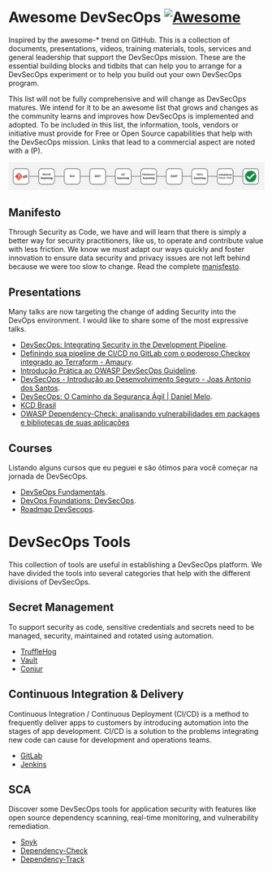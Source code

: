 # Awesome DevSecOps   [![Awesome](https://cdn.rawgit.com/sindresorhus/awesome/d7305f38d29fed78fa85652e3a63e154dd8e8829/media/badge.svg)](https://github.com/sindresorhus/awesome)

Inspired by the awesome-* trend on GitHub. This is a collection of documents, presentations, videos, training materials, tools, services and general leadership that support the DevSecOps mission. These are the essential building blocks and tidbits that can help you to arrange for a DevSecOps experiment or to help you build out your own DevSecOps program.

This list will not be fully comprehensive and will change as DevSecOps matures. We intend for it to be an awesome list that grows and changes as the community learns and improves how DevSecOps is implemented and adopted. To be included in this list, the information, tools, vendors or initiative must provide for Free or Open Source capabilities that help with the DevSecOps mission. Links that lead to a commercial aspect are noted with a (P).

![image.png](https://github.com/amaurybsouza/automate-devsecops/blob/main/images/image.png)

## Manifesto
Through Security as Code, we have and will learn that there is simply a better way for security practitioners, like us, to operate and contribute value with less friction. We know we must adapt our ways quickly and foster innovation to ensure data security and privacy issues are not left behind because we were too slow to change. Read the complete [manisfesto](https://www.devsecops.org/).

## Presentations
Many talks are now targeting the change of adding Security into the DevOps environment. I would like to share some of the most expressive talks.

- [DevSecOps: Integrating Security in the Development Pipeline](https://www.youtube.com/watch?v=Rtk5zDiPzpA).
- [Definindo sua pipeline de CI/CD no GitLab com o poderoso Checkov integrado ao Terraform - Amaury](https://www.youtube.com/watch?v=9QVWHMEdR4U&t=14s).
- [Introdução Prática ao OWASP DevSecOps Guideline](https://www.youtube.com/watch?v=fLdNYmI7oAc).
- [DevSecOps - Introdução ao Desenvolvimento Seguro - Joas Antonio dos Santos](https://www.youtube.com/watch?v=GXpDn4AwveM).
- [DevSecOps: O Caminho da Segurança Ágil | Daniel Melo](https://www.youtube.com/watch?v=mod7ip-rkHY).
- [KCD Brasil](https://www.youtube.com/@KCD_Brazil)
- [OWASP Dependency-Check: analisando vulnerabilidades em packages e bibliotecas de suas aplicações](https://www.youtube.com/watch?v=zna1gDpKOCo)

## Courses
Listando alguns cursos que eu peguei e são ótimos para você começar na jornada de DevSecOps.
- [DevSeOps Fundamentals](https://www.udemy.com/course/devsecops-fundamentals/learn/lecture/32105618#overview).
- [DevOps Foundations: DevSecOps](https://www.linkedin.com/learning/devops-foundations-devsecops-17416896).
- [Roadmap DevSecops](https://roadmap.sh/r/devsecops-88a05).

# DevSecOps Tools
This collection of tools are useful in establishing a DevSecOps platform. We have divided the tools into several categories that help with the different divisions of DevSecOps.

## Secret Management
To support security as code, sensitive credentials and secrets need to be managed, security, maintained and rotated using automation. 
- [TruffleHog](https://github.com/trufflesecurity/trufflehog)
- [Vault](https://www.hashicorp.com/pt/products/vault)
- [Conjur](https://www.conjur.org/use-cases/ci-cd-pipelines/)

## Continuous Integration & Delivery
Continuous Integration / Continuous Deployment (CI/CD) is a method to frequently deliver apps to customers by introducing automation into the stages of app development. CI/CD is a solution to the problems integrating new code can cause for development and operations teams.
- [GitLab](https://about.gitlab.com) 
- [Jenkins](http://jenkins-ci.org/)

## SCA
Discover some DevSecOps tools for application security with features like open source dependency scanning, real-time monitoring, and vulnerability remediation.

- [Snyk](https://snyk.io/pt-BR/)
- [Dependency-Check](https://github-com.translate.goog/dependency-check/DependencyCheck?_x_tr_sl=en&_x_tr_tl=pt&_x_tr_hl=pt&_x_tr_pto=tc)
- [Dependency-Track](https://github.com/DependencyTrack/dependency-track)